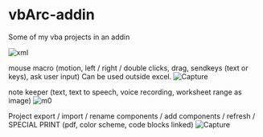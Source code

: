 # vbArc-addin
Some of my vba projects in an addin 

![xml](https://user-images.githubusercontent.com/62287665/151671460-35a42f56-4ca2-4905-ab80-52381fac2b77.PNG)

mouse macro (motion, left / right / double clicks, drag, sendkeys (text or keys), ask user input) Can be used outside excel.
![Capture](https://user-images.githubusercontent.com/62287665/151671582-a38f93b7-f164-44ad-aef6-dfadc04bf992.PNG)

note keeper (text, text to speech, voice recording, worksheet range as image)
![m0](https://user-images.githubusercontent.com/62287665/151671775-4422917e-817d-44d5-abf8-4b48525bc1fb.PNG)

Project export / import / rename components / add components / refresh / SPECIAL PRINT (pdf, color scheme, code blocks linked)
![Capture](https://user-images.githubusercontent.com/62287665/151671814-b6a9c940-acfa-4816-8c3d-2adbd6b82e27.PNG)
